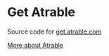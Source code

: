 # Get Atrable
 Source code for [get.atrable.com](https://get.atrable.com)

[More about Atrable](https://www.atrable.com)
